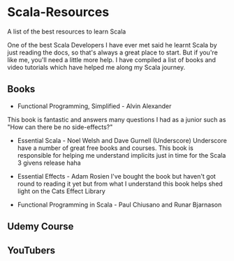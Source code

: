 # Scala-Resources

A list of the best resources to learn Scala

One of the best Scala Developers I have ever met said he learnt Scala by just reading the docs, so that's always a great place to start. But if you're like me, you'll need a little more help. I have compiled a list of books and video tutorials which have helped me along my Scala journey.

## Books

* Functional Programming, Simplified - Alvin Alexander
<p> This book is fantastic and answers many questions I had as a junior such as "How can there be no side-effects?"</p>

*   Essential Scala - Noel Welsh and Dave Gurnell (Underscore)
Underscore have a number of great free books and courses. This book is responsible for helping me understand implicits just in time for the Scala 3 givens release haha

*   Essential Effects - Adam Rosien
I've bought the book but haven't got round to reading it yet but from what I understand this book helps shed light on the Cats Effect Library

*    Functional Programming in Scala - Paul Chiusano and Runar Bjarnason




## Udemy Course


## YouTubers
